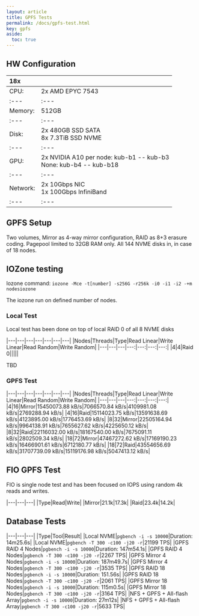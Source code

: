 ```yaml
---
layout: article
title: GPFS Tests
permalink: /docs/gpfs-test.html
key: gpfs
aside:
  toc: true
---
```

## HW Configuration

|  18x |                  |
| :--- | :--- |
| CPU: | 2x AMD EPYC 7543 |
| :--- | :--- |
| Memory: | 512GB |
| :--- | :--- |
| Disk: | 2x 480GB SSD SATA<br/>8x 7.3TiB SSD NVME |
| :--- | :--- |
| GPU: | 2x NVIDIA A10 per node: kub-b1 -- kub-b3<br/>None: kub-b4 -- kub-b18|
| :--- | :--- |
| Network: | 2x 10Gbps NIC<br/>1x 100Gbps InfiniBand |
| :--- | :--- |

## GPFS Setup

Two volumes, Mirror as 4-way mirror configuration, RAID as 8+3 erasure coding. Pagepool limited to 32GB RAM only. All 144 NVME disks in, in case of 18 nodes.

## IOZone testing

Iozone command: `iozone -Mce -t[number] -s256G -r256k -i0 -i1 -i2 -+m nodesiozone`

The iozone run on defined number of nodes.

### Local Test

Local test has been done on top of local RAID 0 of all 8 NVME disks

|---|---|---|---|---|---|---|
|Nodes|Threads|Type|Read Linear|Write Linear|Read Random|Write Random|
|---|---|---|---:|---:|---:|---:|
|4|4|Raid 0|||||

TBD

### GPFS Test

|---|---|---|---|---|---|---|
|Nodes|Threads|Type|Read Linear|Write Linear|Read Random|Write Random|
|---|---|---|---:|---:|---:|---:|
|4|16|Mirror|15450073.88 kB/s|7066570.84 kB/s|4109981.08 kB/s|2769288.94 kB/s|
|4|16|Raid|15114023.75 kB/s|13591638.69 kB/s|4123895.00 kB/s|1776453.69 kB/s|
|8|32|Mirror|22505164.94 kB/s|9964138.91 kB/s|7655627.62 kB/s|4225650.12 kB/s|
|8|32|Raid|22116032.00 kB/s|18167540.00 kB/s|7675091.11 kB/s|2802509.34 kB/s|
|18|72|Mirror|47467272.62 kB/s|17169190.23 kB/s|16466901.61 kB/s|6712180.77 kB/s|
|18|72|Raid|43554656.69 kB/s|31707739.09 kB/s|15119176.98 kB/s|5047413.12 kB/s|


## FIO GPFS Test

FIO is single node test and has been focused on IOPS using random 4k reads and writes.

|---|---|---|
|Type|Read|Write|
|Mirror|21.1k|17.3k|
|Raid|23.4k|14.2k|

## Database Tests

|---|---|---|
|Type|Tool|Result|
|Local NVME|`pgbench -i -s 10000`|Duration: 14m25.6s|
|Local NVME|`pgbench -T 300 -c100 -j20 -r`|21199 TPS|
|GPFS RAID 4 Nodes|`pgbench -i -s 10000`|Duration: 147m54.1s|
|GPFS RAID 4 Nodes|`pgbench -T 300 -c100 -j20 -r`|2267 TPS|
|GPFS Mirror 4 Nodes|`pgbench -i -s 10000`|Duration: 187m49.7s|
|GPFS Mirror 4 Nodes|`pgbench -T 300 -c100 -j20 -r`|3535 TPS|
|GPFS RAID 18 Nodes|`pgbench -i -s 10000`|Duration: 151.56s|
|GPFS RAID 18 Nodes|`pgbench -T 300 -c100 -j20 -r`|2061 TPS|
|GPFS Mirror 18 Nodes|`pgbench -i -s 10000`|Duration: 115m0.5s|
|GPFS Mirror 18 Nodes|`pgbench -T 300 -c100 -j20 -r`|3164 TPS|
|NFS + GPFS + All-flash Array|`pgbench -i -s 10000`|Duration: 27m12s|
|NFS + GPFS + All-flash Array|`pgbench -T 300 -c100 -j20 -r`|5633 TPS|
